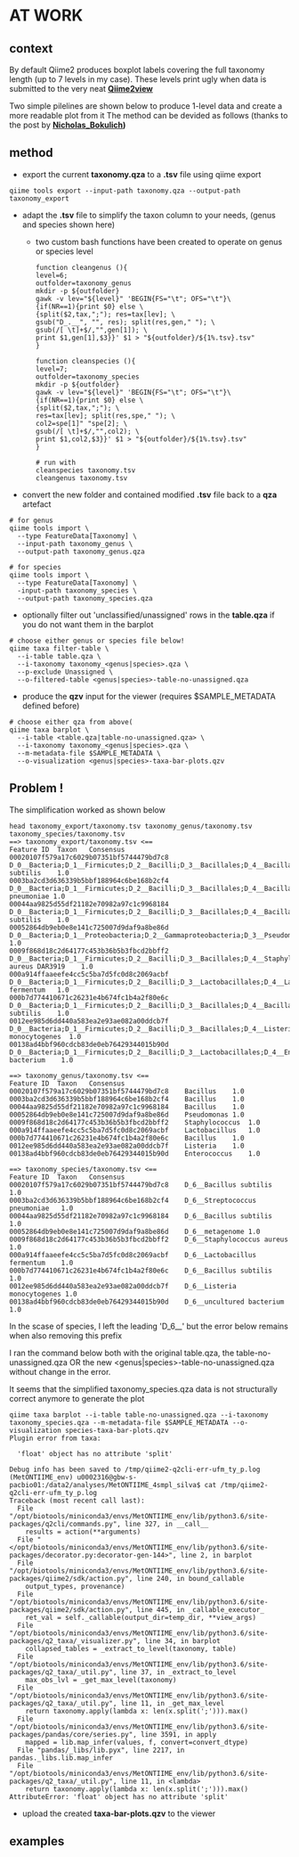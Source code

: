 # AT WORK

## context
By default Qiime2 produces boxplot labels covering the full taxonomy length (up to 7 levels in my case). These levels print ugly when data is submitted to the very neat **[Qiime2view](https://view.qiime2.org/)**

Two simple pilelines are shown below to produce 1-level data and create a more readable plot from it
The method can be devided as follows (thanks to the post by **[Nicholas_Bokulich](https://forum.qiime2.org/t/command-or-tool-to-shorten-the-very-long-labels-in-viewer-from-taxa-bar-plots-qzv/12023/3))**

## method

* export the current **taxonomy.qza** to a **.tsv** file using qiime export

```
qiime tools export --input-path taxonomy.qza --output-path taxonomy_export
```

* adapt the **.tsv** file to simplify the taxon column to your needs, (genus and species shown here)
  - two custom bash functions have been created to operate on genus or species level

    ```
    function cleangenus (){
    level=6;
    outfolder=taxonomy_genus
    mkdir -p ${outfolder}
    gawk -v lev="${level}" 'BEGIN{FS="\t"; OFS="\t"}\
    {if(NR==1){print $0} else \
    {split($2,tax,";"); res=tax[lev]; \
    gsub("D_.__", "", res); split(res,gen," "); \
    gsub(/[ \t]+$/,"",gen[1]); \
    print $1,gen[1],$3}}' $1 > "${outfolder}/${1%.tsv}.tsv"
    }
    
    function cleanspecies (){
    level=7;
    outfolder=taxonomy_species
    mkdir -p ${outfolder}
    gawk -v lev="${level}" 'BEGIN{FS="\t"; OFS="\t"}\
    {if(NR==1){print $0} else \
    {split($2,tax,";"); \
    res=tax[lev]; split(res,spe," "); \
    col2=spe[1]" "spe[2]; \
    gsub(/[ \t]+$/,"",col2); \
    print $1,col2,$3}}' $1 > "${outfolder}/${1%.tsv}.tsv"
    }
    
    # run with
    cleanspecies taxonomy.tsv
    cleangenus taxonomy.tsv
    ```

* convert the new folder and contained modified **.tsv** file back to a **qza** artefact

```
# for genus
qiime tools import \
  --type FeatureData[Taxonomy] \
  --input-path taxonomy_genus \
  --output-path taxonomy_genus.qza

# for species
qiime tools import \
  --type FeatureData[Taxonomy] \
  -input-path taxonomy_species \
  --output-path taxonomy_species.qza
```

* optionally filter out 'unclassified/unassigned' rows in the **table.qza** if you do not want them in the barplot

```
# choose either genus or species file below!
qiime taxa filter-table \
  --i-table table.qza \
  --i-taxonomy taxonomy_<genus|species>.qza \
  --p-exclude Unassigned \
  --o-filtered-table <genus|species>-table-no-unassigned.qza
```

* produce the **qzv** input for the viewer (requires $SAMPLE_METADATA defined before)

```
# choose either qza from above(
qiime taxa barplot \
  --i-table <table.qza|table-no-unassigned.qza> \
  --i-taxonomy taxonomy_<genus|species>.qza \
  --m-metadata-file $SAMPLE_METADATA \
  --o-visualization <genus|species>-taxa-bar-plots.qzv
```

## Problem !

The simplification worked as shown below

```
head taxonomy_export/taxonomy.tsv taxonomy_genus/taxonomy.tsv taxonomy_species/taxonomy.tsv 
==> taxonomy_export/taxonomy.tsv <==
Feature ID	Taxon	Consensus
00020107f579a17c6029b07351bf5744479bd7c8	D_0__Bacteria;D_1__Firmicutes;D_2__Bacilli;D_3__Bacillales;D_4__Bacillaceae;D_5__Bacillus;D_6__Bacillus subtilis	1.0
0003ba2cd3d636339b5bbf188964c6be168b2cf4	D_0__Bacteria;D_1__Firmicutes;D_2__Bacilli;D_3__Bacillales;D_4__Bacillaceae;D_5__Bacillus;D_6__Streptococcus pneumoniae	1.0
00044aa9825d55df21182e70982a97c1c9968184	D_0__Bacteria;D_1__Firmicutes;D_2__Bacilli;D_3__Bacillales;D_4__Bacillaceae;D_5__Bacillus;D_6__Bacillus subtilis	1.0
00052864db9eb0e8e141c725007d9daf9a8be86d	D_0__Bacteria;D_1__Proteobacteria;D_2__Gammaproteobacteria;D_3__Pseudomonadales;D_4__Pseudomonadaceae;D_5__Pseudomonas;D_6__metagenome	1.0
0009f868d18c2d64177c453b36b5b3fbcd2bbff2	D_0__Bacteria;D_1__Firmicutes;D_2__Bacilli;D_3__Bacillales;D_4__Staphylococcaceae;D_5__Staphylococcus;D_6__Staphylococcus aureus DAR3919	1.0
000a914ffaaeefe4cc5c5ba7d5fc0d8c2069acbf	D_0__Bacteria;D_1__Firmicutes;D_2__Bacilli;D_3__Lactobacillales;D_4__Lactobacillaceae;D_5__Lactobacillus;D_6__Lactobacillus fermentum	1.0
000b7d774410671c26231e4b674fc1b4a2f80e6c	D_0__Bacteria;D_1__Firmicutes;D_2__Bacilli;D_3__Bacillales;D_4__Bacillaceae;D_5__Bacillus;D_6__Bacillus subtilis	1.0
0012ee985d6dd440a583ea2e93ae082a00ddcb7f	D_0__Bacteria;D_1__Firmicutes;D_2__Bacilli;D_3__Bacillales;D_4__Listeriaceae;D_5__Listeria;D_6__Listeria monocytogenes	1.0
00138ad4bbf960cdcb83de0eb76429344015b90d	D_0__Bacteria;D_1__Firmicutes;D_2__Bacilli;D_3__Lactobacillales;D_4__Enterococcaceae;D_5__Enterococcus;D_6__uncultured bacterium	1.0

==> taxonomy_genus/taxonomy.tsv <==
Feature ID	Taxon	Consensus
00020107f579a17c6029b07351bf5744479bd7c8	Bacillus	1.0
0003ba2cd3d636339b5bbf188964c6be168b2cf4	Bacillus	1.0
00044aa9825d55df21182e70982a97c1c9968184	Bacillus	1.0
00052864db9eb0e8e141c725007d9daf9a8be86d	Pseudomonas	1.0
0009f868d18c2d64177c453b36b5b3fbcd2bbff2	Staphylococcus	1.0
000a914ffaaeefe4cc5c5ba7d5fc0d8c2069acbf	Lactobacillus	1.0
000b7d774410671c26231e4b674fc1b4a2f80e6c	Bacillus	1.0
0012ee985d6dd440a583ea2e93ae082a00ddcb7f	Listeria	1.0
00138ad4bbf960cdcb83de0eb76429344015b90d	Enterococcus	1.0

==> taxonomy_species/taxonomy.tsv <==
Feature ID	Taxon	Consensus
00020107f579a17c6029b07351bf5744479bd7c8	D_6__Bacillus subtilis	1.0
0003ba2cd3d636339b5bbf188964c6be168b2cf4	D_6__Streptococcus pneumoniae	1.0
00044aa9825d55df21182e70982a97c1c9968184	D_6__Bacillus subtilis	1.0
00052864db9eb0e8e141c725007d9daf9a8be86d	D_6__metagenome	1.0
0009f868d18c2d64177c453b36b5b3fbcd2bbff2	D_6__Staphylococcus aureus	1.0
000a914ffaaeefe4cc5c5ba7d5fc0d8c2069acbf	D_6__Lactobacillus fermentum	1.0
000b7d774410671c26231e4b674fc1b4a2f80e6c	D_6__Bacillus subtilis	1.0
0012ee985d6dd440a583ea2e93ae082a00ddcb7f	D_6__Listeria monocytogenes	1.0
00138ad4bbf960cdcb83de0eb76429344015b90d	D_6__uncultured bacterium	1.0
```

In the scase of species, I left the leading 'D_6__' but the error below remains when also removing this prefix

I ran the command below both with the original table.qza, the table-no-unassigned.qza OR the new <genus|species>-table-no-unassigned.qza without change in the error.

It seems that the simplified taxonomy_species.qza data is not structurally correct anymore to generate the plot

```
qiime taxa barplot --i-table table-no-unassigned.qza --i-taxonomy taxonomy_species.qza --m-metadata-file $SAMPLE_METADATA --o-visualization species-taxa-bar-plots.qzv
Plugin error from taxa:

  'float' object has no attribute 'split'

Debug info has been saved to /tmp/qiime2-q2cli-err-ufm_ty_p.log
(MetONTIIME_env) u0002316@gbw-s-pacbio01:/data2/analyses/MetONTIIME_4smpl_silva$ cat /tmp/qiime2-q2cli-err-ufm_ty_p.log
Traceback (most recent call last):
  File "/opt/biotools/miniconda3/envs/MetONTIIME_env/lib/python3.6/site-packages/q2cli/commands.py", line 327, in __call__
    results = action(**arguments)
  File "</opt/biotools/miniconda3/envs/MetONTIIME_env/lib/python3.6/site-packages/decorator.py:decorator-gen-144>", line 2, in barplot
  File "/opt/biotools/miniconda3/envs/MetONTIIME_env/lib/python3.6/site-packages/qiime2/sdk/action.py", line 240, in bound_callable
    output_types, provenance)
  File "/opt/biotools/miniconda3/envs/MetONTIIME_env/lib/python3.6/site-packages/qiime2/sdk/action.py", line 445, in _callable_executor_
    ret_val = self._callable(output_dir=temp_dir, **view_args)
  File "/opt/biotools/miniconda3/envs/MetONTIIME_env/lib/python3.6/site-packages/q2_taxa/_visualizer.py", line 34, in barplot
    collapsed_tables = _extract_to_level(taxonomy, table)
  File "/opt/biotools/miniconda3/envs/MetONTIIME_env/lib/python3.6/site-packages/q2_taxa/_util.py", line 37, in _extract_to_level
    max_obs_lvl = _get_max_level(taxonomy)
  File "/opt/biotools/miniconda3/envs/MetONTIIME_env/lib/python3.6/site-packages/q2_taxa/_util.py", line 11, in _get_max_level
    return taxonomy.apply(lambda x: len(x.split(';'))).max()
  File "/opt/biotools/miniconda3/envs/MetONTIIME_env/lib/python3.6/site-packages/pandas/core/series.py", line 3591, in apply
    mapped = lib.map_infer(values, f, convert=convert_dtype)
  File "pandas/_libs/lib.pyx", line 2217, in pandas._libs.lib.map_infer
  File "/opt/biotools/miniconda3/envs/MetONTIIME_env/lib/python3.6/site-packages/q2_taxa/_util.py", line 11, in <lambda>
    return taxonomy.apply(lambda x: len(x.split(';'))).max()
AttributeError: 'float' object has no attribute 'split'
```

* upload the created **taxa-bar-plots.qzv** to the viewer

## examples

